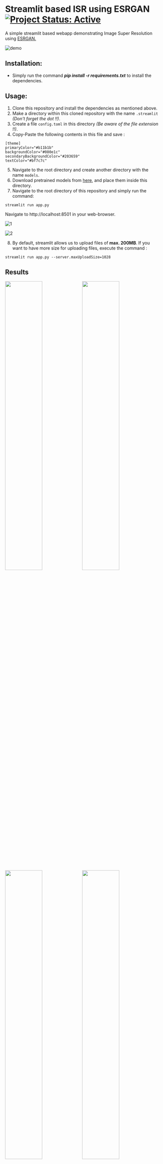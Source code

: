 # Streamlit based ISR using ESRGAN [![Project Status: Active](https://www.repostatus.org/badges/latest/active.svg)](https://www.repostatus.org/#active) 
A simple streamlit based webapp demonstrating Image Super Resolution using [ESRGAN.](https://github.com/xinntao/ESRGAN)

![demo](https://user-images.githubusercontent.com/29462447/159161712-4dc47801-4388-41cb-8e4c-884aa55e078a.gif)

## Installation:
* Simply run the command ***pip install -r requirements.txt*** to install the dependencies.

## Usage:
1. Clone this repository and install the dependencies as mentioned above.
2. Make a directory within this cloned repository with the name `.streamlit` *(Don't forget the dot !!)*.
3. Create a file `config.toml` in this directory *(Be aware of the file extension !!)*.
4. Copy-Paste the following contents in this file and save :
```
[theme]
primaryColor="#b11b1b"
backgroundColor="#080e1c"
secondaryBackgroundColor="#203659"
textColor="#bf7c7c"
```
5. Navigate to the root directory and create another directory with the name `models`.
6. Download pretrained models from [here](https://drive.google.com/drive/u/0/folders/17VYV_SoZZesU6mbxz2dMAIccSSlqLecY), and place them inside this directory.
7. Navigate to the root directory of this repository and simply run the command: 
```
streamlit run app.py
```
Navigate to http://localhost:8501 in your web-browser.

![1](https://user-images.githubusercontent.com/29462447/159141437-1d667923-2af6-40e4-a50b-3a6cc7075471.png)

![2](https://user-images.githubusercontent.com/29462447/159141435-ef7477f3-f9a3-48da-a29d-51a3c85f3ee8.png)

8. By default, streamlit allows us to upload files of **max. 200MB**. If you want to have more size for uploading files, execute the command :
```
streamlit run app.py --server.maxUploadSize=1028
```


## Results 

<img src="uploads/1.bmp" width="49%"/>  <img src="downloads/output_1.bmp" width="49%" />
<img src="uploads/2.jpeg" width="49%"/> <img src="downloads/output_2.jpeg" width="49%" />
<img src="uploads/baboon.png" width="49%"/> <img src="downloads/output_baboon.png" width="49%" />
<img src="uploads/comic.png" width="49%"/>  <img src="downloads/output_comic.png" width="49%"/>


### Running the Dockerized App
1. Ensure you have Docker Installed and Setup in your OS (Windows/Mac/Linux). For detailed Instructions, please refer [this.](https://docs.docker.com/engine/install/)
2. Navigate to the folder where you have cloned this repository ( where the ***Dockerfile*** is present ).
3. Build the Docker Image (don't forget the dot!! :smile: ): 
```
docker build -f Dockerfile -t app:latest .
```
4. Run the docker:
```
docker run -p 8501:8501 app:latest
```

This will launch the dockerized app. Navigate to ***http://localhost:8501/*** in your browser to have a look at your application. You can check the status of your all available running dockers by:
```
docker ps
```


## References:
```
https://github.com/xinntao/ESRGAN
```

```
@InProceedings{wang2018esrgan,
    author = {Wang, Xintao and Yu, Ke and Wu, Shixiang and Gu, Jinjin and Liu, Yihao and Dong, Chao and Qiao, Yu and Loy, Chen Change},
    title = {ESRGAN: Enhanced super-resolution generative adversarial networks},
    booktitle = {The European Conference on Computer Vision Workshops (ECCVW)},
    month = {September},
    year = {2018}
}
```
